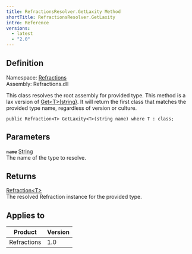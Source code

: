 ```yaml
---
title: RefractionsResolver.GetLaxity Method
shortTitle: RefractionsResolver.GetLaxity
intro: Reference
versions:
  - latest
  - "2.0"
---
```


## Definition

Namespace: [Refractions](./refractions)  
Assembly: Refractions.dll

This class resolves the root assembly for provided type.
This method is a lax version of [Get&lt;T>(string)](./refractions.refractionresolver.get). It will return the first class that matches the provided type name, regardless of version or culture.

```csharp:C#
public Refraction<T> GetLaxity<T>(string name) where T : class;
```

## Parameters

**`name`** [String](https://docs.microsoft.com/en-us/dotnet/api/system.string)  
The name of the type to resolve.

## Returns

[Refraction&lt;T>](./refractions.refraction)  
The resolved Refraction instance for the provided type.

## Applies to

| Product     | Version |
| ----------- | ------- |
| Refractions | 1.0     |
